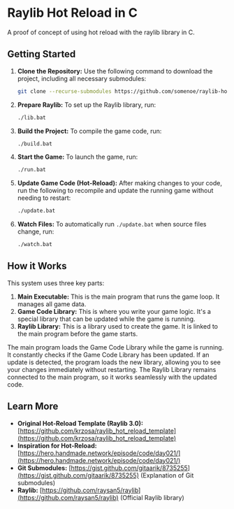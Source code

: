 # Raylib Hot Reload in C

A proof of concept of using hot reload with the raylib library in C.

## Getting Started

1. **Clone the Repository:** Use the following command to download the project, including all necessary submodules:

    ```bash
    git clone --recurse-submodules https://github.com/somenoe/raylib-hot-reload-c.git
    ```

2. **Prepare Raylib:**  To set up the Raylib library, run:

    ```bash
    ./lib.bat
    ```

3. **Build the Project:** To compile the game code, run:

    ```bash
    ./build.bat
    ```

4. **Start the Game:** To launch the game, run:

    ```bash
    ./run.bat
    ```

5. **Update Game Code (Hot-Reload):** After making changes to your code, run the following to recompile and update the running game without needing to restart:

    ```bash
    ./update.bat
    ```

6. **Watch Files:** To automatically run `./update.bat` when source files change, run:

    ```bash
    ./watch.bat
    ```

## How it Works

This system uses three key parts:

1. **Main Executable:** This is the main program that runs the game loop. It manages all game data.
2. **Game Code Library:** This is where you write your game logic. It's a special library that can be updated while the game is running.
3. **Raylib Library:** This is a library used to create the game. It is linked to the main program before the game starts.

The main program loads the Game Code Library while the game is running. It constantly checks if the Game Code Library has been updated. If an update is detected, the program loads the new library, allowing you to see your changes immediately without restarting. The Raylib Library remains connected to the main program, so it works seamlessly with the updated code.

## Learn More

* **Original Hot-Reload Template (Raylib 3.0):** [https://github.com/krzosa/raylib_hot_reload_template](https://github.com/krzosa/raylib_hot_reload_template)
* **Inspiration for Hot-Reload:** [https://hero.handmade.network/episode/code/day021/](https://hero.handmade.network/episode/code/day021/)
* **Git Submodules:** [https://gist.github.com/gitaarik/8735255](https://gist.github.com/gitaarik/8735255) (Explanation of Git submodules)
* **Raylib:** [https://github.com/raysan5/raylib](https://github.com/raysan5/raylib) (Official Raylib library)
